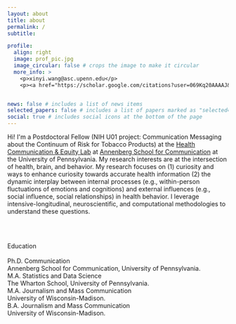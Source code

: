 ```yaml
---
layout: about
title: about
permalink: /
subtitle: 

profile:
  align: right
  image: prof_pic.jpg
  image_circular: false # crops the image to make it circular
  more_info: >
    <p>xinyi.wang@asc.upenn.edu</p>
    <p><a href="https://scholar.google.com/citations?user=069Kq20AAAAJ&hl=en" target="_blank">Google Scholar</a></p>


news: false # includes a list of news items
selected_papers: false # includes a list of papers marked as "selected={true}"
social: true # includes social icons at the bottom of the page
---
```


Hi! I'm a Postdoctoral Fellow (NIH U01 project: Communication Messaging about the Continuum of Risk for Tobacco Products) at the [Health Communication & Equity Lab](https://www.asc.upenn.edu/research/centers/health-communication-and-equity-lab) at [Annenberg School for Communication](https://www.asc.upenn.edu/people/graduate-student/xinyi-wang/) at the University of Pennsylvania. My research interests are at the intersection of health, brain, and behavior. My research focuses on (1) curiosity and ways to enhance curiosity towards accurate health information (2) the dynamic interplay between internal processes (e.g., within-person fluctuations of emotions and cognitions) and external influences (e.g., social influence, social relationships) in health behavior. I leverage intensive-longitudinal, neuroscientific, and computational methodologies to understand these questions.

<br>
<br>

<div class="outfit-font">
  <p class="special-paragraph">
    <span class="bold">Education</span><br><br>
    <span class="bold">Ph.D. Communication </span><br>    
    Annenberg School for Communication, University of Pennsylvania.<br>
    <span class="bold">M.A. Statistics and Data Science </span><br>  
    The Wharton School, University of Pennsylvania.<br>
    <span class="bold">M.A. Journalism and Mass Communication </span><br>    
    University of Wisconsin-Madison.<br>
    <span class="bold">B.A. Journalism and Mass Communication </span><br> 
    University of Wisconsin-Madison.<br>
  </p>
</div>
